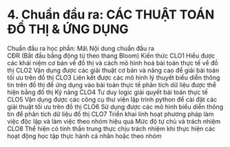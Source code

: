 # 4. Chuẩn đầu ra: CÁC THUẬT TOÁN ĐỒ THỊ & ỨNG DỤNG
Chuẩn đầu ra học phần: Mã\ Nội dung chuẩn đầu ra\
CĐR (Bắt đầu bằng động từ theo thang Bloom) Kiến thức
CLO1 Hiểu được các khái niệm cơ bản về đồ thị và cách mô hình hoá bài toán thực tế về đồ thị
CLO2 Vận dụng được các giải thuật cơ bản và nâng cao để giải bài toán tối ưu trên đồ thị
CLO3 Liên kết được các mô hình lý thuyết biểu diễn thông tin trên đồ thị để ứng dụng vào bài toán thực tế phân tích dữ liệu được thể hiện bằng đồ thị
Kỹ năng
CLO4 Tư duy logic giải quyết bài toán thực tế
CLO5 Vận dụng được các công cụ thư viện lập trình python để cài đặt các giải thuật tối ưu trên đồ thị
CLO6 Sử dụng được các mô hình biểu diễn thông tin để phân tích dữ liệu đồ thị
CLO7 Triển khai linh hoạt phương pháp làm việc độc lập và làm việc theo nhóm hiệu quả
Mức độ tự chủ và trách nhiệm
CLO8 Thể hiện có tinh thần trung thực chịu trách nhiệm khi thực hiện các hoạt động học tập thực hành cá nhân hoặc theo nhóm
